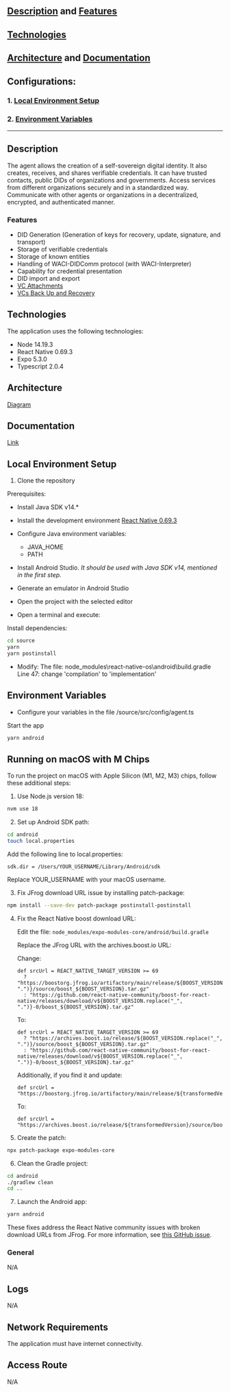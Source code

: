 ## [Description](https://github.com/ssi-quarkid/agente-mobile?tab=readme-ov-file#description) and [Features](https://github.com/ssi-quarkid/agente-mobile?tab=readme-ov-file#description)
## [Technologies](https://github.com/ssi-quarkid/agente-mobile?tab=readme-ov-file#technologies)
## [Architecture](https://docs.quarkid.org/en/Arquitectura/) and [Documentation](https://docs.quarkid.org/en/Arquitectura/componentes/)
## Configurations:
### 1. [Local Environment Setup](https://github.com/ssi-quarkid/agente-mobile?tab=readme-ov-file#local-environment-setup)
### 2. [Environment Variables](https://github.com/ssi-quarkid/agente-mobile?tab=readme-ov-file#environment-variables)

-------------------------------------------------------------------------

## Description

The agent allows the creation of a self-sovereign digital identity. 
It also creates, receives, and shares verifiable credentials.
It can have trusted contacts, public DIDs of organizations and governments. Access services from different organizations securely and in a standardized way. Communicate with other agents or organizations in a decentralized, encrypted, and authenticated manner.

### Features

- DID Generation (Generation of keys for recovery, update, signature, and transport)
- Storage of verifiable credentials
- Storage of known entities
- Handling of WACI-DIDComm protocol (with WACI-Interpreter)
- Capability for credential presentation
- DID import and export
- [VC Attachments](https://github.com/ssi-quarkid/Paquetes-NPMjs/pull/1/commits/e88c1315a8302459d5e9462bdfc97183fecb9f4b)
- [VCs Back Up and Recovery](https://github.com/ssi-quarkid/agente-mobile/blob/main/vc-recovery.md)

## Technologies

The application uses the following technologies:

- Node 14.19.3
- React Native 0.69.3
- Expo 5.3.0
- Typescript 2.0.4
  
## Architecture
[Diagram](https://docs.quarkid.org/en/Arquitectura/)

## Documentation
[Link](https://docs.quarkid.org/en/Arquitectura/componentes/)

## Local Environment Setup

1. Clone the repository

Prerequisites:
- Install Java SDK v14.*
- Install the development environment [React Native 0.69.3](https://reactnative.dev/docs/environment-setup)
- Configure Java environment variables:
    - JAVA_HOME
    - PATH

- Install Android Studio. *It should be used with Java SDK v14, mentioned in the first step.*
- Generate an emulator in Android Studio
- Open the project with the selected editor
- Open a terminal and execute:

Install dependencies:

```bash
cd source
yarn 
yarn postinstall
```

- Modify:
The file: node_modules\react-native-os\android\build.gradle 
Line 47: change 'compilation' to 'implementation'

## Environment Variables

- Configure your variables in the file /source/src/config/agent.ts

Start the app

```bash
yarn android
```

## Running on macOS with M Chips
To run the project on macOS with Apple Silicon (M1, M2, M3) chips, follow these additional steps:

1. Use Node.js version 18:
```bash
nvm use 18
```

2. Set up Android SDK path:
```bash
cd android
touch local.properties
```
Add the following line to local.properties:
```
sdk.dir = /Users/YOUR_USERNAME/Library/Android/sdk
```
Replace YOUR_USERNAME with your macOS username.

3. Fix JFrog download URL issue by installing patch-package:
```bash
npm install --save-dev patch-package postinstall-postinstall
```

4. Fix the React Native boost download URL:
   
   Edit the file: `node_modules/expo-modules-core/android/build.gradle`
   
   Replace the JFrog URL with the archives.boost.io URL:
   
   Change:
   ```
   def srcUrl = REACT_NATIVE_TARGET_VERSION >= 69
     ? "https://boostorg.jfrog.io/artifactory/main/release/${BOOST_VERSION.replace("_", ".")}/source/boost_${BOOST_VERSION}.tar.gz"
     : "https://github.com/react-native-community/boost-for-react-native/releases/download/v${BOOST_VERSION.replace("_", ".")}-0/boost_${BOOST_VERSION}.tar.gz"
   ```
   
   To:
   ```
   def srcUrl = REACT_NATIVE_TARGET_VERSION >= 69
     ? "https://archives.boost.io/release/${BOOST_VERSION.replace("_", ".")}/source/boost_${BOOST_VERSION}.tar.gz"
     : "https://github.com/react-native-community/boost-for-react-native/releases/download/v${BOOST_VERSION.replace("_", ".")}-0/boost_${BOOST_VERSION}.tar.gz"
   ```
   
   Additionally, if you find it and update:
   ```
   def srcUrl = "https://boostorg.jfrog.io/artifactory/main/release/${transformedVersion}/source/boost_${BOOST_VERSION}.tar.gz"
   ```
   
   To:
   ```
   def srcUrl = "https://archives.boost.io/release/${transformedVersion}/source/boost_${BOOST_VERSION}.tar.gz"
   ```

5. Create the patch:
```bash
npx patch-package expo-modules-core
```

6. Clean the Gradle project:
```bash
cd android
./gradlew clean
cd ..
```

7. Launch the Android app:
```bash
yarn android
```

These fixes address the React Native community issues with broken download URLs from JFrog. For more information, see [this GitHub issue](https://github.com/expo/expo/issues/26302#issuecomment-1881188095).


### General

N/A

## Logs

N/A

## Network Requirements
The application must have internet connectivity. 

## Access Route

N/A 
